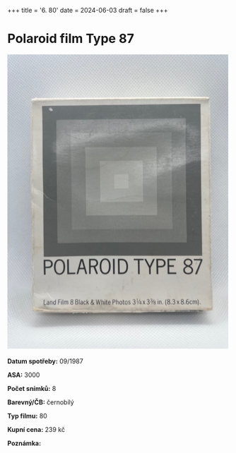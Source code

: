 +++
title = '6. 80'
date = 2024-06-03
draft = false
+++

# Polaroid film Type 87

![](type_87.jpg)

**Datum spotřeby:** 09/1987
    
**ASA:**    3000

**Počet snímků:**   8 

**Barevný/ČB:** černobílý   

**Typ filmu:**  80

**Kupní cena:** 239 kč
    
**Poznámka:**   
